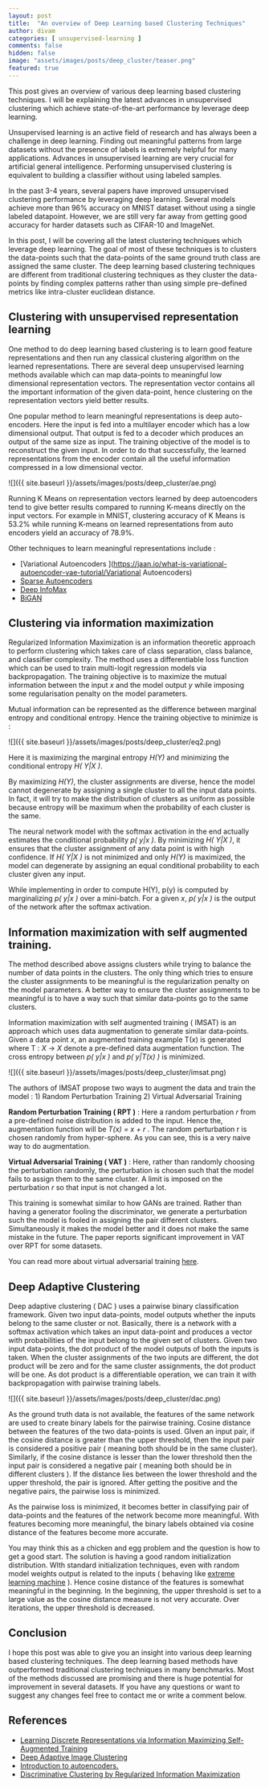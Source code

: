 ```yaml
---
layout: post
title:  "An overview of Deep Learning based Clustering Techniques"
author: divam
categories: [ unsupervised-learning ]
comments: false
hidden: false
image: "assets/images/posts/deep_cluster/teaser.png"
featured: true
---
```


This post gives an overview of various deep learning based clustering techniques. I will be explaining the latest advances in unsupervised clustering which achieve state-of-the-art performance by leverage deep learning.

Unsupervised learning is an active field of research and has always been a challenge in deep learning. Finding out meaningful patterns from large datasets without the presence of labels is extremely helpful for many applications. Advances in unsupervised learning are very crucial for artificial general intelligence. Performing unsupervised clustering is equivalent to building a classifier without using labeled samples. 

In the past 3-4 years, several papers have improved unsupervised clustering performance by leveraging deep learning. Several models achieve more than 96% accuracy on MNIST dataset without using a single labeled datapoint. However, we are still very far away from getting good accuracy for harder datasets such as CIFAR-10 and ImageNet. 

In this post, I will be covering all the latest clustering techniques which leverage deep learning. The goal of most of these techniques is to clusters the data-points such that the data-points of the same ground truth class are assigned the same cluster. The deep learning based clustering techniques are different from traditional clustering techniques as they cluster the data-points by finding complex patterns rather than using simple pre-defined metrics like intra-cluster euclidean distance. 

## Clustering with unsupervised representation learning 

One method to do deep learning based clustering is to learn good feature representations and then run any classical clustering algorithm on the learned representations. There are several deep unsupervised learning methods available which can map data-points to meaningful low dimensional representation vectors. The representation vector contains all the important information of the given data-point, hence clustering on the representation vectors yield better results. 

One popular method to learn meaningful representations is deep auto-encoders. Here the input is fed into a multilayer encoder which has a low dimensional output. That output is fed to a decoder which produces an output of the same size as input. The training objective of the model is to reconstruct the given input. In order to do that successfully, the learned representations from the encoder contain all the useful information compressed in a low dimensional vector.

![]({{ site.baseurl }}/assets/images/posts/deep_cluster/ae.png)

Running K Means on representation vectors learned by deep autoencoders tend to give better results compared to running K-means directly on the input vectors. For example in MNIST, clustering accuracy of K Means is 53.2% while running K-means on learned representations from auto encoders yield an accuracy of 78.9%.

Other techniques to learn meaningful representations include :

* [Variational Autoencoders ](https://jaan.io/what-is-variational-autoencoder-vae-tutorial/Variational Autoencoders)
* [Sparse Autoencoders](https://web.stanford.edu/class/cs294a/sparseAutoencoder.pdf)
* [Deep InfoMax](https://openreview.net/pdf?id=Bklr3j0cKX) 
* [BiGAN](https://openreview.net/pdf?id=B1ElR4cgg)

## Clustering via information maximization 

Regularized Information Maximization is an information theoretic approach to perform clustering which takes care of class separation, class balance, and classifier complexity. The method uses a differentiable loss function which can be used to train multi-logit regression models via backpropagation. The training objective is to maximize the mutual information between the input *x* and the model output *y* while imposing some regularisation penalty on the model parameters.

Mutual information can be represented as the difference between marginal entropy and conditional entropy. Hence the training objective to minimize is :

![]({{ site.baseurl }}/assets/images/posts/deep_cluster/eq2.png)

Here it is maximizing the marginal entropy *H(Y)* and minimizing the conditional entropy *H( Y\|X )*.

By maximizing *H(Y)*, the cluster assignments are diverse, hence the model cannot degenerate by assigning a single cluster to all the input data points. In fact, it will try to make the distribution of clusters as uniform as possible because entropy will be maximum when the probability of each cluster is the same.  

The neural network model with the softmax activation in the end actually estimates the conditional probability *p( y\|x )*. By minimizing *H( Y\|X )*, it ensures that the cluster assignment of any data point is with high confidence. If *H( Y\|X )* is not minimized and only *H(Y)* is maximized, the model can degenerate by assigning an equal conditional probability to each cluster given any input. 

While implementing in order to compute H(Y), p(y) is computed by marginalizing *p( y\|x )* over a mini-batch. For a given *x*,  *p( y\|x )* is the output of the network after the softmax activation. 

## Information maximization with self augmented training.

The method described above assigns clusters while trying to balance the number of data points in the clusters. The only thing which tries to ensure the cluster assignments to be meaningful is the regularization penalty on the model parameters. A better way to ensure the cluster assignments to be meaningful is to have a way such that similar data-points go to the same clusters. 

Information maximization with self augmented training ( IMSAT) is an approach which uses data augmentation to generate similar data-points. Given a data point *x*, an augmented training example T(*x*) is generated where T : *X* → *X* denote a pre-defined data augmentation function. The cross entropy between *p( y\|x )* and *p( y\|T(x) )* is minimized. 

![]({{ site.baseurl }}/assets/images/posts/deep_cluster/imsat.png)

The authors of IMSAT propose two ways to augment the data and train the model : 1) Random Perturbation Training 2) Virtual Adversarial Training

**Random Perturbation Training ( RPT )** :  Here a random perturbation  *r*  from a pre-defined noise distribution is added to the input. Hence the, augmentation function will be *T(x) = x + r* . The random perturbation r is chosen randomly from hyper-sphere. As you can see, this is a very naive way to do augmentation.

**Virtual Adversarial Training ( VAT )** : Here, rather than randomly choosing the perturbation randomly, the perturbation is chosen such that the model fails to assign them to the same cluster. A limit is imposed on the perturbation *r* so that input is not changed a lot.

This training is somewhat similar to how GANs are trained. Rather than having a generator fooling the discriminator, we generate a perturbation such the model is fooled in assigning the pair different clusters. Simultaneously it makes the model better and it does not make the same mistake in the future. The paper reports significant improvement in VAT over RPT for some datasets.

You can read more about virtual adversarial training [here](https://arxiv.org/abs/1704.03976).

## Deep Adaptive Clustering

Deep adaptive clustering ( DAC ) uses a pairwise binary classification framework. Given two input data-points, model outputs whether the inputs belong to the same cluster or not. Basically, there is a network with a softmax activation which takes an input data-point and produces a vector with probabilities of the input belong to the given set of clusters. Given two input  data-points, the dot product of the model outputs of both the inputs is taken. When the cluster assignments of the two inputs are different, the dot product will be zero and for the same cluster assignments, the dot product will be one. As dot product is a differentiable operation, we can train it with backpropagation with pairwise training labels.

![]({{ site.baseurl }}/assets/images/posts/deep_cluster/dac.png)

As the ground truth data is not available, the features of the same network are used to create binary labels for the pairwise training. Cosine distance between the features of the two data-points is used. GIven an input pair, if the cosine distance is greater than the upper threshold, then the input pair is considered a positive pair ( meaning both should be in the same cluster). Similarly,  if the cosine distance is lesser than the lower threshold then the input pair is considered a negative pair ( meaning both should be in different clusters ). If the distance lies between the lower threshold and the upper threshold, the pair is ignored. After getting the positive and the negative pairs, the pairwise loss is minimized.

 As the pairwise loss is minimized, it becomes better in classifying pair of data-points and the features of the network become more meaningful. With features becoming more meaningful, the binary labels obtained via cosine distance of the features become more accurate. 

You may think this as a chicken and egg problem and the question is how to get a good start. The solution is having a good random initialization distribution. WIth standard initialization techniques, even with random model weights output is related to the inputs  ( behaving like [extreme learning machine](https://en.wikipedia.org/wiki/Extreme_learning_machine) ). Hence cosine distance of the features is somewhat meaningful in the beginning.  In the beginning, the upper threshold is set to a large value as the cosine distance measure is not very accurate. Over iterations, the upper threshold is decreased. 

## Conclusion 

I hope this post was able to give you an insight into various deep learning based clustering techniques. The deep learning based methods have outperformed traditional clustering techniques in many benchmarks. Most of the methods discussed are promising and there is huge potential for improvement in several datasets. If you have any questions or want to suggest any changes feel free to contact me or write a comment below. 



## References

* [Learning Discrete Representations via Information Maximizing Self-Augmented Training](https://arxiv.org/abs/1702.08720)
* [Deep Adaptive Image Clustering](http://openaccess.thecvf.com/content_ICCV_2017/papers/Chang_Deep_Adaptive_Image_ICCV_2017_paper.pdf)
* [Introduction to autoencoders.](https://www.jeremyjordan.me/autoencoders/)
* [Discriminative Clustering by Regularized Information Maximization](https://papers.nips.cc/paper/4154-discriminative-clustering-by-regularized-information-maximization)